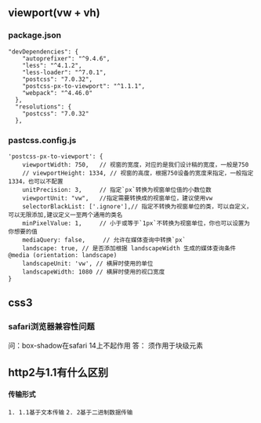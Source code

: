 ## viewport(vw + vh)
### package.json
```
"devDependencies": {
    "autoprefixer": "^9.4.6",
    "less": "^4.1.2",
    "less-loader": "^7.0.1",
    "postcss": "7.0.32",
    "postcss-px-to-viewport": "^1.1.1",
    "webpack": "^4.46.0"
  },
  "resolutions": {
    "postcss": "7.0.32"
  },
```
### pastcss.config.js
```
'postcss-px-to-viewport': {
    viewportWidth: 750,   // 视窗的宽度，对应的是我们设计稿的宽度，一般是750
    // viewportHeight: 1334, // 视窗的高度，根据750设备的宽度来指定，一般指定1334，也可以不配置
    unitPrecision: 3,     // 指定`px`转换为视窗单位值的小数位数
    viewportUnit: "vw",   //指定需要转换成的视窗单位，建议使用vw
    selectorBlackList: ['.ignore'],// 指定不转换为视窗单位的类，可以自定义，可以无限添加,建议定义一至两个通用的类名
    minPixelValue: 1,     // 小于或等于`1px`不转换为视窗单位，你也可以设置为你想要的值
    mediaQuery: false,     // 允许在媒体查询中转换`px`
    landscape: true, // 是否添加根据 landscapeWidth 生成的媒体查询条件 @media (orientation: landscape)
    landscapeUnit: 'vw', // 横屏时使用的单位
    landscapeWidth: 1080 // 横屏时使用的视口宽度
}
```
## css3
### safari浏览器兼容性问题
问：box-shadow在safari 14上不起作用
答： 须作用于块级元素

## http2与1.1有什么区别
#### 传输形式
`1. 1.1基于文本传输`
`2. 2基于二进制数据传输`
